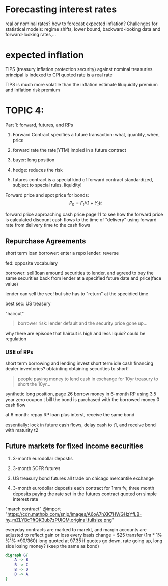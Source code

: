 # Forecasting interest rates
real or nominal rates?
how to forecast expected inflation?
Challenges for statistical models: regime shifts, lower bound, backward-looking data and forward-looking rates,...

# expected inflation
TIPS (treasury inflation protection security) against nominal treasuries
principal is indexed to CPI
quoted rate is a real rate

TIPS is much more volatile than the inflation estimate
liluquidity premium and inflation risk premium


# TOPIC 4: 
Part 1:  forward, futures, and RPs
1) Forward Contract
specifies a future transaction: what, quantity, when, price
2) forward rate
the rate(YTM) impled in a future contract

3) buyer: long position
4) hedge: reduces the risk
5) futures contract is a special kind of forward contract
standardized, subject to special rules, liquidity!

Forward price and spot price for bonds:
$$
P_{0}=F_{t} /\left(1+Y_{t}\right) t
$$

forward price approaching cash price
page 11 to see how the forward price is calculated
discount cash flows to the time of "delivery" using forward rate from delivery time to the cash flows

## Repurchase Agreements
short term loan
borrower: enter a repo
lender: reverse

fed: opposite vocabulary

borrower: sell(loan amount) securities to lender, and agreed to buy the same securities back from lender at a specified future date and price(face value)

lender can sell the sec! but she has to "return" at the specidied time

best sec: US treasury

"haircut"
> borrower risk: lender default and the security price gone up...

why there are episode that haircut is high and less liquid? could be regulation

### USE of RPs
short term borrowing and lending
invest short term idle cash
financing dealer inventories? obtainting 
obtaining securities to short!
>people paying money to lend cash in exchange for 10yr treasury to short the 10yr...

synthetic long position, page 26
borrow money in 6-month RP using 3.5 year zero coupon t bill
the bond is purchased with the borrowed money 0 cash flow

at 6 month: repay RP loan plus interst, receive the same bond

essentially: lock in future cash flows, delay cash to t1, and receive bond with maturity t2

## Future markets for fixed income securities
1. 3-month eurodollar depostis
2. 3-month SOFR futures
3. US treasury bond futures
all trade on chicago mercantile exchange

1. 3-month eurodollar depostis
each contract for 1mm fv, three month deposits paying the rate set in the futures contract
quoted on simple interest rate

"march contract"
@import "https://cdn.mathpix.com/snip/images/A6oA7hXK7HWGHzYfLB-hy_mZLYBcTftQK3ub7zPUIQM.original.fullsize.png"

everyday contracts are marked to marekt, and margin accounts are adjusted to reflect gain or loss
every basis change = $25 transfer (1m * 1% %1% *90/360)
long quoted at 97.35
if quotes go down, rate going up, long side losing money? (keep the same as bond)


```dot
digraph G{
    A -> B
    B -> C
    B -> D
    D -> A
}
```
